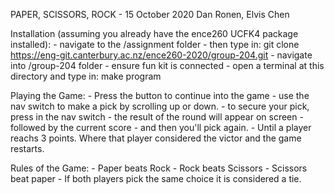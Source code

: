 PAPER, SCISSORS, ROCK - 15 October 2020 
Dan Ronen, Elvis Chen

Installation (assuming you already have the ence260 UCFK4 package installed):
    - navigate to the /assignment folder
    - then type in: git clone https://eng-git.canterbury.ac.nz/ence260-2020/group-204.git
    - navigate into /group-204 folder
    - ensure fun kit is connected
    - open a terminal at this directory and type in: make program
    
Playing the Game:
    - Press the button to continue into the game
    - use the nav switch to make a pick by scrolling up or down.
    - to secure your pick, press in the nav switch
    - the result of the round will appear on screen
    - followed by the current score
    - and then you'll pick again.
    - Until a player reachs 3 points. Where that player considered the victor and
      the game restarts.
      

Rules of the Game:
    - Paper beats Rock
    - Rock beats Scissors
    - Scissors beat paper
    - If both players pick the same choice it is considered a tie.
